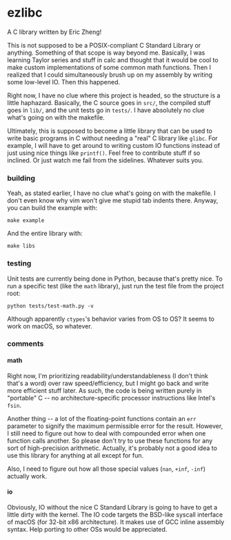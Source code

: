 # ezlibc

A C library written by Eric Zheng!

This is not supposed to be a POSIX-compliant C Standard Library or anything. Something of that scope is way beyond me. Basically, I was learning Taylor series and stuff in calc and thought that it would be cool to make custom implementations of some common math functions. Then I realized that I could simultaneously brush up on my assembly by writing some low-level IO. Then this happened.

Right now, I have no clue where this project is headed, so the structure is a little haphazard. Basically, the C source goes in `src/`, the compiled stuff goes in `lib/`, and the unit tests go in `tests/`. I have absolutely no clue what's going on with the makefile.

Ultimately, this is supposed to become a little library that can be used to write basic programs in C without needing a "real" C library like `glibc`. For example, I will have to get around to writing custom IO functions instead of just using nice things like `printf()`. Feel free to contribute stuff if so inclined. Or just watch me fail from the sidelines. Whatever suits you.

### building
Yeah, as stated earlier, I have no clue what's going on with the makefile. I don't even know why vim won't give me stupid tab indents there. Anyway, you can build the example with:

```
make example
```

And the entire library with:

```
make libs
```

### testing
Unit tests are currently being done in Python, because that's pretty nice. To run a specific test (like the `math` library), just run the test file from the project root:

```
python tests/test-math.py -v
```

Although apparently `ctypes`'s behavior varies from OS to OS? It seems to work on macOS, so whatever.

### comments

#### math
Right now, I'm prioritizing readability/understandableness (I don't think that's a word) over raw speed/efficiency, but I might go back and write more efficient stuff later. As such, the code is being written purely in "portable" C -- no architecture-specific processor instructions like Intel's `fsin`.

Another thing -- a lot of the floating-point functions contain an `err` parameter to signify the maximum permissible error for the result. However, I still need to figure out how to deal with compounded error when one function calls another. So please don't try to use these functions for any sort of high-precision arithmetic. Actually, it's probably not a good idea to use this library for anything at all except for fun.

Also, I need to figure out how all those special values (`nan`, `+inf`, `-inf`) actually work.

#### io
Obviously, IO without the nice C Standard Library is going to have to get a little dirty with the kernel. The IO code targets the BSD-like syscall interface of macOS (for 32-bit x86 architecture). It makes use of GCC inline assembly syntax. Help porting to other OSs would be appreciated.
